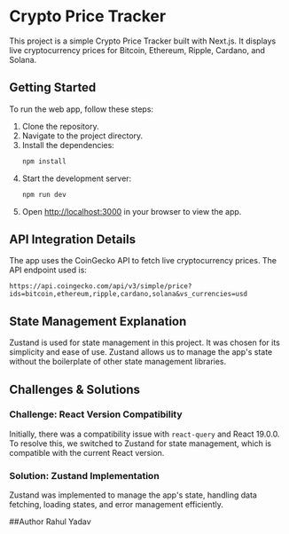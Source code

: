 # Crypto Price Tracker

This project is a simple Crypto Price Tracker built with Next.js. It displays live cryptocurrency prices for Bitcoin, Ethereum, Ripple, Cardano, and Solana.

## Getting Started

To run the web app, follow these steps:

1. Clone the repository.
2. Navigate to the project directory.
3. Install the dependencies:
   ```bash
   npm install
   ```
4. Start the development server:
   ```bash
   npm run dev
   ```
5. Open [http://localhost:3000](http://localhost:3000) in your browser to view the app.

## API Integration Details

The app uses the CoinGecko API to fetch live cryptocurrency prices. The API endpoint used is:

```
https://api.coingecko.com/api/v3/simple/price?ids=bitcoin,ethereum,ripple,cardano,solana&vs_currencies=usd
```

## State Management Explanation

Zustand is used for state management in this project. It was chosen for its simplicity and ease of use. Zustand allows us to manage the app's state without the boilerplate of other state management libraries.

## Challenges & Solutions

### Challenge: React Version Compatibility

Initially, there was a compatibility issue with `react-query` and React 19.0.0. To resolve this, we switched to Zustand for state management, which is compatible with the current React version.

### Solution: Zustand Implementation

Zustand was implemented to manage the app's state, handling data fetching, loading states, and error management efficiently.

##Author
Rahul Yadav
